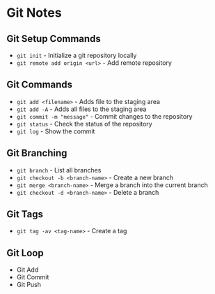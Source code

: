 # Git Notes

## Git Setup Commands
- `git init` - Initialize a git repository locally
- `git remote add origin <url>` - Add  remote repository

## Git Commands
- `git add <filename>` - Adds file to the staging area
- `git add -A` - Adds all files to the staging area
- `git commit -m "message"` - Commit changes to the repository
- `git status` - Check the status of the repository
- `git log` - Show the commit

## Git Branching
- `git branch` - List all branches
- `git checkout -b <branch-name>` - Create a new branch
- `git merge <branch-name>` - Merge a branch into the current branch
- `git checkout -d <branch-name>` - Delete a branch

## Git Tags
- `git tag -av <tag-name>` - Create a tag

## Git Loop
* Git Add
* Git Commit
* Git Push